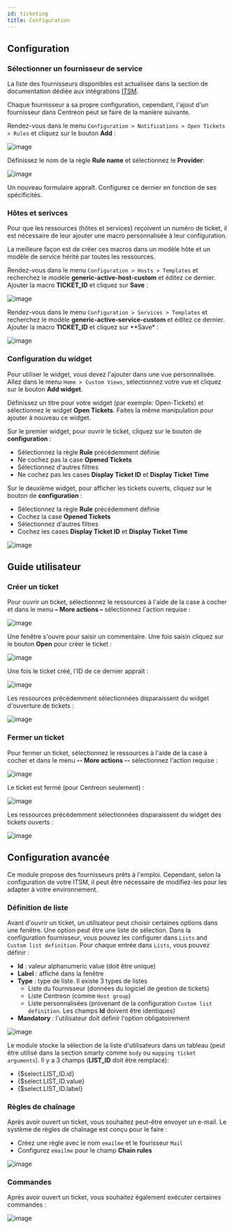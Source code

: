 ```yaml
---
id: ticketing
title: Configuration
---
```


## Configuration

### Sélectionner un fournisseur de service

La liste des fournisseurs disponibles est actualisée dans la section de documentation
dédiée aux intégrations [ITSM](../integrations/itsm/itsm-overview.md).

Chaque fournisseur a sa propre configuration, cependant, l'ajout d'un
fournisseur dans Centreon peut se faire de la manière suivante.

Rendez-vous dans le menu
`Configuration > Notifications > Open Tickets > Rules` et cliquez sur le
bouton **Add** :

![image](../assets/alerts/open_tickets_add_provider_01.png)

Définissez le nom de la règle **Rule name** et sélectionnez le **Provider**:

![image](../assets/alerts/open_tickets_add_provider_02.png)

Un nouveau formulaire appraît. Configurez ce dernier en fonction de ses
spécificités.

### Hôtes et serivces

Pour que les ressources (hôtes et services) reçoivent un numéro de
ticket, il est nécessaire de leur ajouter une macro personnalisée à leur
configuration.

La meilleure façon est de créer ces macros dans un modèle hôte et un
modèle de service hérité par toutes les ressources.

Rendez-vous dans le menu `Configuration > Hosts > Templates` et
recherchez le modèle **generic-active-host-custom** et éditez ce
dernier. Ajouter la macro **TICKET\_ID** et cliquez sur **Save** :

![image](../assets/alerts/open_tickets_macro.png)

Rendez-vous dans le menu `Configuration > Services > Templates` et
recherchez le modèle **generic-active-service-custom** et éditez ce
dernier. Ajouter la macro **TICKET\_ID** et cliquez sur \*\*Save\* :

![image](../assets/alerts/open_tickets_macro.png)

### Configuration du widget

Pour utiliser le widget, vous devez l'ajouter dans une vue
personnalisée. Allez dans le menu `Home > Custom Views`, sélectionnez
votre vue et cliquez sur le bouton **Add widget**.

Définissez un titre pour votre widget (par exemple: Open-Tickets) et
sélectionnez le widget **Open Tickets**. Faites la même manipulation
pour ajouter à nouveau ce widget.

Sur le premier widget, pour ouvrir le ticket, cliquez sur le bouton de
**configuration** :

-   Sélectionnez la règle **Rule** précédemment définie
-   Ne cochez pas la case **Opened Tickets**
-   Sélectionnez d'autres filtres
-   Ne cochez pas les cases **Display Ticket ID** et **Display Ticket
    Time**

Sur le deuxième widget, pour afficher les tickets ouverts, cliquez sur
le bouton de **configuration** :

-   Sélectionnez la règle **Rule** précédemment définie
-   Cochez la case **Opened Tickets**
-   Sélectionnez d'autres filtres
-   Cochez les cases **Display Ticket ID** et **Display Ticket Time**

![image](../assets/alerts/open_tickets_add_widget.png)

## Guide utilisateur

### Créer un ticket

Pour ouvrir un ticket, sélectionnez le ressources à l'aide de la case à
cocher et dans le menu **– More actions –** sélectionnez l'action
requise :

![image](../assets/alerts/open_ticket_add_01.png)

Une fenêtre s'ouvre pour saisir un commentaire. Une fois saisin cliquez sur
le bouton **Open** pour créer le ticket :

![image](../assets/alerts/open_ticket_add_02.png)

Une fois le ticket créé, l'ID de ce dernier appraît :

![image](../assets/alerts/open_ticket_add_03.png)

Les ressources précédemment sélectionnées disparaissent du widget
d'ouverture de tickets :

![image](../assets/alerts/open_ticket_add_04.png)

### Fermer un ticket

Pour fermer un ticket, sélectionnez le ressources à l'aide de la case à
cocher et dans le menu **-- More actions --** sélectionnez l'action requise :

![image](../assets/alerts/open_ticket_close_ticket_01.png)

Le ticket est fermé (pour Centreon seulement) :

![image](../assets/alerts/open_ticket_close_ticket_02.png)

Les ressources précédemment sélectionnées disparaissent du widget des
tickets ouverts :

![image](../assets/alerts/open_ticket_close_ticket_03.png)

## Configuration avancée

Ce module propose des fournisseurs prêts à l'emploi. Cependant, selon la
configuration de votre ITSM, il peut être nécessaire de modifiez-les
pour les adapter à votre environnement.

### Définition de liste

Avant d'ouvrir un ticket, un utilisateur peut choisir certaines options
dans une fenêtre. Une option peut être une liste de sélection. Dans la
configuration fournisseur, vous pouvez les configurer dans `Lists` and
`Custom list definition`. Pour chaque entrée dans `Lists`, vous pouvez
définir :

-   **Id** : valeur alphanumeric value (doit être unique)
-   **Label** : affiché dans la fenêtre
-   **Type** : type de liste. Il existe 3 types de listes
    -   Liste du fournisseur (données du logiciel de gestion de tickets)
    -   Liste Centreon (comme `Host group`)
    -   Liste personnalisées (provenant de la configuration
        `Custom list definition`. Les champs **Id** doivent être
        identiques)
-   **Mandatory** : l'utilisateur doit définir l'option obligatoirement

![image](../assets/alerts/open_ticket_advanced_list_01.png)

Le module stocke la sélection de la liste d'utilisateurs dans un tableau
(peut être utilisé dans la section smarty comme `body` ou
`mapping ticket arguments`). Il y a 3 champs (**LIST\_ID** doit être
remplacé):

-   {$select.LIST\_ID.id}
-   {$select.LIST\_ID.value}
-   {$select.LIST\_ID.label}

### Règles de chaînage

Après avoir ouvert un ticket, vous souhaitez peut-être envoyer un
e-mail. Le système de règles de chaînage est conçu pour le faire :

-   Créez une règle avec le nom `emailme` et le fourisseur `Mail`
-   Configurez `emailme` pour le champ **Chain rules**

![image](../assets/alerts/open_ticket_advanced_chain_01.png)

### Commandes

Après avoir ouvert un ticket, vous souhaitez également exécuter certaines
commandes :

![image](../assets/alerts/open_ticket_advanced_cmd_01.png)
